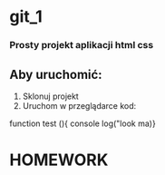 # git_1

### Prosty projekt aplikacji html css

## Aby uruchomić:
1. Sklonuj projekt
2. Uruchom w przeglądarce  kod:

function test (){
console log("look ma)}
# HOMEWORK
